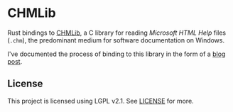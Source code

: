 # CHMLib

Rust bindings to [CHMLib][upstream], a C library for reading *Microsoft HTML
Help* files (`.chm`), the predominant medium for software documentation on
Windows.

I've documented the process of binding to this library in the form of a 
[blog post][post].

## License

This project is licensed using LGPL v2.1. See [LICENSE](LICENSE.md) for more.

[upstream]: https://github.com/jedwing/CHMLib/
[post]: http://adventures.michaelfbryan.com/posts/how-not-to-riir/
